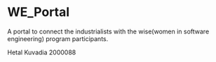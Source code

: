 # WE_Portal

A portal to connect the industrialists with the wise(women in software engineering) program participants.

Hetal Kuvadia 2000088